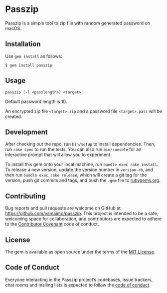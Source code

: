 # Passzip

Passzip is a simple tool to zip file with random generated password on macOS.

## Installation

Use `gem install` as follows:

    $ gem install passzip

## Usage

    passzip [-l <passlength>] <target>

Default password length is 10.

An encrypted zip file `<target>.zip` and a password file `<target>.pass` will be created.

## Development

After checking out the repo, run `bin/setup` to install dependencies. Then, run `rake spec` to run the tests. You can also run `bin/console` for an interactive prompt that will allow you to experiment.

To install this gem onto your local machine, run `bundle exec rake install`. To release a new version, update the version number in `version.rb`, and then run `bundle exec rake release`, which will create a git tag for the version, push git commits and tags, and push the `.gem` file to [rubygems.org](https://rubygems.org).

## Contributing

Bug reports and pull requests are welcome on GitHub at https://github.com/yamaimo/passzip. This project is intended to be a safe, welcoming space for collaboration, and contributors are expected to adhere to the [Contributor Covenant](http://contributor-covenant.org) code of conduct.

## License

The gem is available as open source under the terms of the [MIT License](https://opensource.org/licenses/MIT).

## Code of Conduct

Everyone interacting in the Passzip project’s codebases, issue trackers, chat rooms and mailing lists is expected to follow the [code of conduct](https://github.com/[USERNAME]/passzip/blob/master/CODE_OF_CONDUCT.md).
